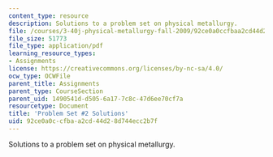 ```yaml
---
content_type: resource
description: Solutions to a problem set on physical metallurgy.
file: /courses/3-40j-physical-metallurgy-fall-2009/92ce0a0ccfbaa2cd44d28d744ecc2b7f_MIT3_40JF09_sol2.pdf
file_size: 51773
file_type: application/pdf
learning_resource_types:
- Assignments
license: https://creativecommons.org/licenses/by-nc-sa/4.0/
ocw_type: OCWFile
parent_title: Assignments
parent_type: CourseSection
parent_uid: 1490541d-d505-6a17-7c8c-47d6ee70cf7a
resourcetype: Document
title: 'Problem Set #2 Solutions'
uid: 92ce0a0c-cfba-a2cd-44d2-8d744ecc2b7f
---
```

Solutions to a problem set on physical metallurgy.